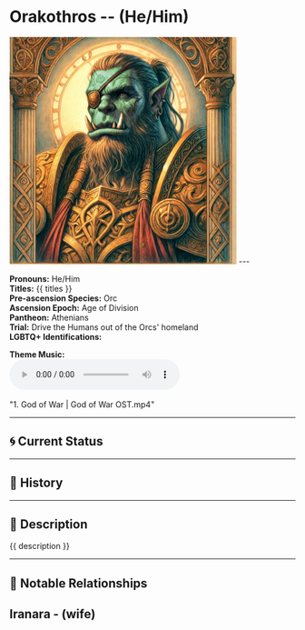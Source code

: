 # Orakothros  --  (He/Him)

<!-- Optional  -->
<img src="Orakothros.jpg" alt="Orakothros" style="width:400px;"/>
---

**Pronouns:** He/Him  
**Titles:** {{ titles }}  
**Pre-ascension Species:** Orc  
**Ascension Epoch:** Age of Division  
**Pantheon:** Athenians  
**Trial:** Drive the Humans out of the Orcs' homeland  
**LGBTQ+ Identifications:**   


**Theme Music:**  
<audio controls>
  <source src="Orakothros | 1. God of War | God of War OST.mp4" type="audio/mpeg">
  Your browser does not support the audio element.
</audio>

"1. God of War | God of War OST.mp4"

---

## 🌀 Current Status


---

## 📜 History


---

## 🧠 Description
{{ description }}

---

## 🧩 Notable Relationships
Iranara - (wife)
---
